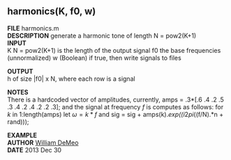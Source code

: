 <style TYPE="text/css">
code.has-jax {font: inherit; font-size: 100%; background: inherit; border: inherit;}
</style>
<script type="text/x-mathjax-config">
MathJax.Hub.Config({
    tex2jax: {
        inlineMath: [['$','$'], ['\\(','\\)']],
        skipTags: ['script', 'noscript', 'style', 'textarea', 'pre'] // removed 'code' entry
    }
});
MathJax.Hub.Queue(function() {
    var all = MathJax.Hub.getAllJax(), i;
    for(i = 0; i < all.length; i += 1) {
        all[i].SourceElement().parentNode.className += ' has-jax';
    }
});
</script>
<script type="text/javascript" src="http://cdn.mathjax.org/mathjax/latest/MathJax.js?config=TeX-AMS-MML_HTMLorMML"></script>

harmonics(K, f0, w)
-------------------
**FILE** harmonics.m  
**DESCRIPTION** generate a harmonic tone of length N = pow2(K+1)  
**INPUT**  
    K   N = pow2(K+1) is the length of the output signal
    f0  the base frequencies (unnormalized)
    w   (Boolean) if true, then write signals to files
	
**OUTPUT**  
    h   of size |f0| x N, where each row is a signal 
	
**NOTES**  
There is a hardcoded vector of amplitudes, currently,
    amps = .3*[.6 .4 .2 .5 .3 .4 .2 .4 .2 .2 .3];
and the signal at frequency $f$ is computes as follows:
for $k$ in 1:length(amps) let $\omega = k*f$ and
    sig = sig + amps(k).*exp((i*2*pi*((f/N).*n + rand)));

**EXAMPLE**  
**AUTHOR** [William DeMeo](mailto:williamdemeo@gmail.com)  
**DATE** 2013 Dec 30  
